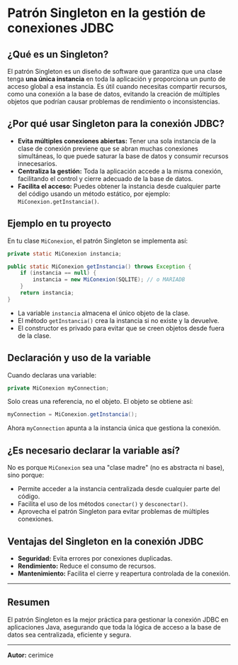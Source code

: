 # Patrón Singleton en la gestión de conexiones JDBC

## ¿Qué es un Singleton?
El patrón Singleton es un diseño de software que garantiza que una clase tenga **una única instancia** en toda la aplicación y proporciona un punto de acceso global a esa instancia. Es útil cuando necesitas compartir recursos, como una conexión a la base de datos, evitando la creación de múltiples objetos que podrían causar problemas de rendimiento o inconsistencias.

## ¿Por qué usar Singleton para la conexión JDBC?
- **Evita múltiples conexiones abiertas:** Tener una sola instancia de la clase de conexión previene que se abran muchas conexiones simultáneas, lo que puede saturar la base de datos y consumir recursos innecesarios.
- **Centraliza la gestión:** Toda la aplicación accede a la misma conexión, facilitando el control y cierre adecuado de la base de datos.
- **Facilita el acceso:** Puedes obtener la instancia desde cualquier parte del código usando un método estático, por ejemplo: `MiConexion.getInstancia()`.

## Ejemplo en tu proyecto
En tu clase `MiConexion`, el patrón Singleton se implementa así:

```java
private static MiConexion instancia;

public static MiConexion getInstancia() throws Exception {
    if (instancia == null) {
        instancia = new MiConexion(SQLITE); // o MARIADB
    }
    return instancia;
}
```

- La variable `instancia` almacena el único objeto de la clase.
- El método `getInstancia()` crea la instancia si no existe y la devuelve.
- El constructor es privado para evitar que se creen objetos desde fuera de la clase.

## Declaración y uso de la variable
Cuando declaras una variable:
```java
private MiConexion myConnection;
```
Solo creas una referencia, no el objeto. El objeto se obtiene así:
```java
myConnection = MiConexion.getInstancia();
```
Ahora `myConnection` apunta a la instancia única que gestiona la conexión.

## ¿Es necesario declarar la variable así?
No es porque `MiConexion` sea una "clase madre" (no es abstracta ni base), sino porque:
- Permite acceder a la instancia centralizada desde cualquier parte del código.
- Facilita el uso de los métodos `conectar()` y `desconectar()`.
- Aprovecha el patrón Singleton para evitar problemas de múltiples conexiones.

## Ventajas del Singleton en la conexión JDBC
- **Seguridad:** Evita errores por conexiones duplicadas.
- **Rendimiento:** Reduce el consumo de recursos.
- **Mantenimiento:** Facilita el cierre y reapertura controlada de la conexión.

---

## Resumen
El patrón Singleton es la mejor práctica para gestionar la conexión JDBC en aplicaciones Java, asegurando que toda la lógica de acceso a la base de datos sea centralizada, eficiente y segura.

---

**Autor:** cerimice
